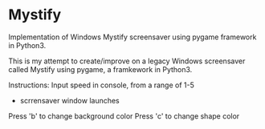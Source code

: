 # Mystify
Implementation of Windows Mystify screensaver using pygame framework in Python3.

This is my attempt to create/improve on a legacy Windows screensaver called Mystify using pygame, a framkework in Python3.

Instructions:
  Input speed in console, from a range of 1-5
  * scrrensaver window launches
  
  Press 'b' to change background color
  Press 'c' to change shape color
